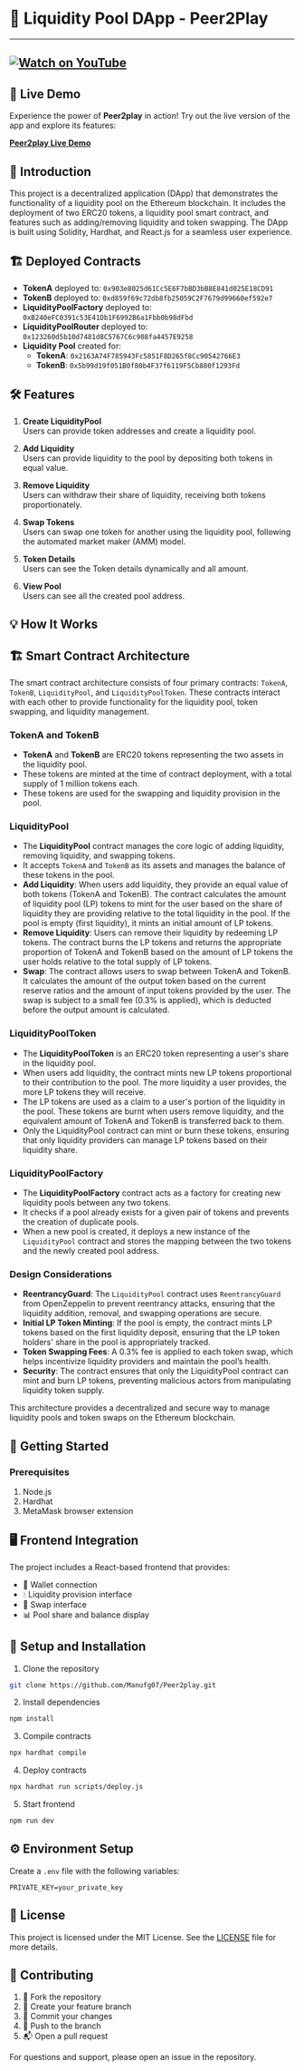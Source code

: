# 🌊 Liquidity Pool DApp - Peer2Play 
---
[![Watch on YouTube](https://img.youtube.com/vi/bbguACkA5Hs/0.jpg)](https://youtu.be/bbguACkA5Hs)
---
## 🚀 Live Demo

Experience the power of **Peer2play** in action! Try out the live version of the app and explore its features:

[**Peer2play Live Demo**](https://peer2play-eight.vercel.app/)

## 🚀 Introduction
This project is a decentralized application (DApp) that demonstrates the functionality of a liquidity pool on the Ethereum blockchain. It includes the deployment of two ERC20 tokens, a liquidity pool smart contract, and features such as adding/removing liquidity and token swapping. The DApp is built using Solidity, Hardhat, and React.js for a seamless user experience.

## 🏗️ Deployed Contracts
- **TokenA** deployed to: `0x903e8025d61Cc5E6F7bBD3bB8E841d025E18CD91`
- **TokenB** deployed to: `0xd859f69c72db8fb25059C2F7679d99660ef592e7`
- **LiquidityPoolFactory** deployed to: `0xB240eFC0391c53E41Db1F6992B6a1Fbb0b98dFbd`
- **LiquidityPoolRouter** deployed to: `0x123260d5b10d7481d8C5767C6c908fa4457E9258`
- **Liquidity Pool** created for:
  - **TokenA**: `0x2163A74F785943Fc5851F8D265f8Cc90542766E3`
  - **TokenB**: `0x5b99d19f051B0f80b4F37f6119F5Cb880f1293Fd`

## 🛠️ Features
1. **Create LiquidityPool**  
   Users can provide token addresses and create a liquidity pool.

2. **Add Liquidity**  
   Users can provide liquidity to the pool by depositing both tokens in equal value.

3. **Remove Liquidity**  
   Users can withdraw their share of liquidity, receiving both tokens proportionately.

4. **Swap Tokens**  
   Users can swap one token for another using the liquidity pool, following the automated market maker (AMM) model.
 5. **Token Details**  
   Users can see the Token details dynamically and all amount.
 6. **View Pool**  
   Users can see all the created pool address.
      

## 💡 How It Works
## 🏗️ Smart Contract Architecture

The smart contract architecture consists of four primary contracts: `TokenA`, `TokenB`, `LiquidityPool`, and `LiquidityPoolToken`. These contracts interact with each other to provide functionality for the liquidity pool, token swapping, and liquidity management.

### TokenA and TokenB
- **TokenA** and **TokenB** are ERC20 tokens representing the two assets in the liquidity pool.
- These tokens are minted at the time of contract deployment, with a total supply of 1 million tokens each.
- These tokens are used for the swapping and liquidity provision in the pool.

### LiquidityPool
- The **LiquidityPool** contract manages the core logic of adding liquidity, removing liquidity, and swapping tokens.
- It accepts `TokenA` and `TokenB` as its assets and manages the balance of these tokens in the pool.
- **Add Liquidity**: When users add liquidity, they provide an equal value of both tokens (TokenA and TokenB). The contract calculates the amount of liquidity pool (LP) tokens to mint for the user based on the share of liquidity they are providing relative to the total liquidity in the pool. If the pool is empty (first liquidity), it mints an initial amount of LP tokens.
- **Remove Liquidity**: Users can remove their liquidity by redeeming LP tokens. The contract burns the LP tokens and returns the appropriate proportion of TokenA and TokenB based on the amount of LP tokens the user holds relative to the total supply of LP tokens.
- **Swap**: The contract allows users to swap between TokenA and TokenB. It calculates the amount of the output token based on the current reserve ratios and the amount of input tokens provided by the user. The swap is subject to a small fee (0.3% is applied), which is deducted before the output amount is calculated.

### LiquidityPoolToken
- The **LiquidityPoolToken** is an ERC20 token representing a user's share in the liquidity pool.
- When users add liquidity, the contract mints new LP tokens proportional to their contribution to the pool. The more liquidity a user provides, the more LP tokens they will receive.
- The LP tokens are used as a claim to a user's portion of the liquidity in the pool. These tokens are burnt when users remove liquidity, and the equivalent amount of TokenA and TokenB is transferred back to them.
- Only the LiquidityPool contract can mint or burn these tokens, ensuring that only liquidity providers can manage LP tokens based on their liquidity share.

### LiquidityPoolFactory
- The **LiquidityPoolFactory** contract acts as a factory for creating new liquidity pools between any two tokens.
- It checks if a pool already exists for a given pair of tokens and prevents the creation of duplicate pools.
- When a new pool is created, it deploys a new instance of the `LiquidityPool` contract and stores the mapping between the two tokens and the newly created pool address.

### Design Considerations
- **ReentrancyGuard**: The `LiquidityPool` contract uses `ReentrancyGuard` from OpenZeppelin to prevent reentrancy attacks, ensuring that the liquidity addition, removal, and swapping operations are secure.
- **Initial LP Token Minting**: If the pool is empty, the contract mints LP tokens based on the first liquidity deposit, ensuring that the LP token holders' share in the pool is appropriately tracked.
- **Token Swapping Fees**: A 0.3% fee is applied to each token swap, which helps incentivize liquidity providers and maintain the pool’s health.
- **Security**: The contract ensures that only the LiquidityPool contract can mint and burn LP tokens, preventing malicious actors from manipulating liquidity token supply.

This architecture provides a decentralized and secure way to manage liquidity pools and token swaps on the Ethereum blockchain.



## 🚀 Getting Started

### Prerequisites
1. Node.js 
2. Hardhat
3. MetaMask browser extension

## 🖥️ Frontend Integration

The project includes a React-based frontend that provides:
- 👛 Wallet connection
- 💧 Liquidity provision interface
- 💱 Swap interface
- 📊 Pool share and balance display

## 🚀 Setup and Installation

1. Clone the repository
```bash
git clone https://github.com/Manufg07/Peer2play.git
```

2. Install dependencies
```bash
npm install
```

3. Compile contracts
```bash
npx hardhat compile
```

4. Deploy contracts
```bash
npx hardhat run scripts/deploy.js 
```

5. Start frontend
```bash
npm run dev
```

## ⚙️ Environment Setup

Create a `.env` file with the following variables:
```
PRIVATE_KEY=your_private_key
```


## 📄 License

This project is licensed under the MIT License. See the [LICENSE](LICENSE) file for more details.
## 🤝 Contributing

1. 🍴 Fork the repository
2. 🌿 Create your feature branch
3. 💾 Commit your changes
4. 🚀 Push to the branch
5. 📬 Open a pull request

For questions and support, please open an issue in the repository.
